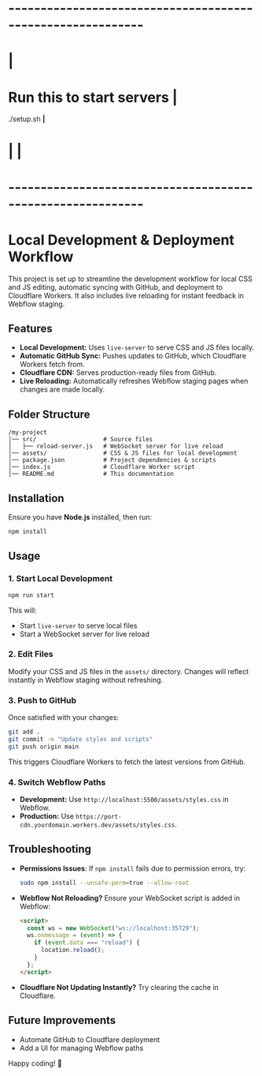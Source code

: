 # -----------------------------------------------------------
#                                                       **|**
# Run this to start servers                             **|**
./setup.sh                                              **|** 
#                                                       **|**                                                       |
# -----------------------------------------------------------


# Local Development & Deployment Workflow

This project is set up to streamline the development workflow for local CSS and JS editing, automatic syncing with GitHub, and deployment to Cloudflare Workers. It also includes live reloading for instant feedback in Webflow staging.

## Features

- **Local Development:** Uses `live-server` to serve CSS and JS files locally.
- **Automatic GitHub Sync:** Pushes updates to GitHub, which Cloudflare Workers fetch from.
- **Cloudflare CDN:** Serves production-ready files from GitHub.
- **Live Reloading:** Automatically refreshes Webflow staging pages when changes are made locally.

## Folder Structure

```
/my-project
│── src/                   # Source files
│   ├── reload-server.js   # WebSocket server for live reload
│── assets/                # CSS & JS files for local development
│── package.json           # Project dependencies & scripts
│── index.js               # Cloudflare Worker script
│── README.md              # This documentation
```

## Installation

Ensure you have **Node.js** installed, then run:

```sh
npm install
```

## Usage

### 1. Start Local Development

```sh
npm run start
```

This will:

- Start `live-server` to serve local files
- Start a WebSocket server for live reload

### 2. Edit Files

Modify your CSS and JS files in the `assets/` directory. Changes will reflect instantly in Webflow staging without refreshing.

### 3. Push to GitHub

Once satisfied with your changes:

```sh
git add .
git commit -m "Update styles and scripts"
git push origin main
```

This triggers Cloudflare Workers to fetch the latest versions from GitHub.

### 4. Switch Webflow Paths

- **Development:** Use `http://localhost:5500/assets/styles.css` in Webflow.
- **Production:** Use `https://port-cdn.yourdomain.workers.dev/assets/styles.css`.

## Troubleshooting

- **Permissions Issues**: If `npm install` fails due to permission errors, try:
  ```sh
  sudo npm install --unsafe-perm=true --allow-root
  ```
- **Webflow Not Reloading?** Ensure your WebSocket script is added in Webflow:
  ```html
  <script>
    const ws = new WebSocket("ws://localhost:35729");
    ws.onmessage = (event) => {
      if (event.data === "reload") {
        location.reload();
      }
    };
  </script>
  ```
- **Cloudflare Not Updating Instantly?** Try clearing the cache in Cloudflare.

## Future Improvements

- Automate GitHub to Cloudflare deployment
- Add a UI for managing Webflow paths

Happy coding! 🚀

